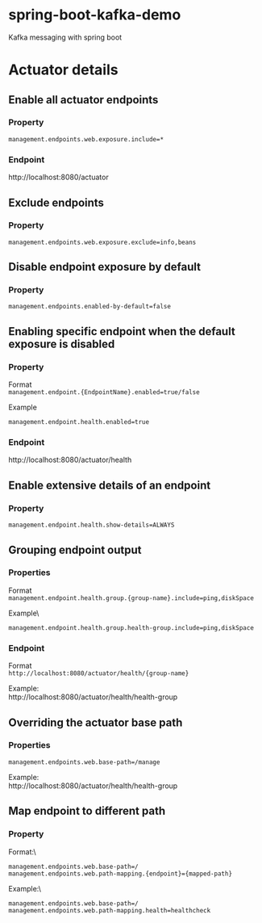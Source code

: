 # spring-boot-kafka-demo
Kafka messaging with spring boot

# Actuator details
## Enable all actuator endpoints

### Property

```properties
management.endpoints.web.exposure.include=*
```
### Endpoint
http://localhost:8080/actuator
## Exclude endpoints
### Property
```properties
management.endpoints.web.exposure.exclude=info,beans
```

## Disable endpoint exposure by default
### Property
```properties
management.endpoints.enabled-by-default=false
```

## Enabling specific endpoint when the default exposure is disabled
### Property
Format\
`management.endpoint.{EndpointName}.enabled=true/false`

Example
```properties
management.endpoint.health.enabled=true
```


### Endpoint
http://localhost:8080/actuator/health

## Enable extensive details of an endpoint
### Property
```properties
management.endpoint.health.show-details=ALWAYS
```

## Grouping endpoint output
### Properties
Format\
`management.endpoint.health.group.{group-name}.include=ping,diskSpace`

Example\
```properties
management.endpoint.health.group.health-group.include=ping,diskSpace
```
### Endpoint
Format\
`http://localhost:8080/actuator/health/{group-name}`

Example:\
http://localhost:8080/actuator/health/health-group

## Overriding the actuator base path
### Properties
```properties
management.endpoints.web.base-path=/manage
```

Example:\
http://localhost:8080/actuator/health/health-group

## Map endpoint to different path
### Property
Format:\
```
management.endpoints.web.base-path=/
management.endpoints.web.path-mapping.{endpoint}={mapped-path}
```
Example:\
```properties
management.endpoints.web.base-path=/
management.endpoints.web.path-mapping.health=healthcheck
```

